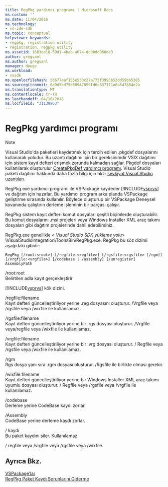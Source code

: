 ```yaml
---
title: RegPkg yardımcı programı | Microsoft Docs
ms.custom: ''
ms.date: 11/04/2016
ms.technology:
- vs-ide-sdk
ms.topic: conceptual
helpviewer_keywords:
- regpkg, registration utility
- registration, regpkg utility
ms.assetid: 1683ee18-59d1-4bab-a674-dd00dd960de3
author: gregvanl
ms.author: gregvanl
manager: douge
ms.workload:
- vssdk
ms.openlocfilehash: 5d677aaf155e533c27a775f3995b53dd59b65385
ms.sourcegitcommit: 6a9d5bd75e50947659fd6c837111a6a547884e2a
ms.translationtype: MT
ms.contentlocale: tr-TR
ms.lasthandoff: 04/16/2018
ms.locfileid: "31130963"
---
```

# <a name="regpkg-utility"></a>RegPkg yardımcı programı
> [!NOTE]
>  Visual Studio'da paketleri kaydetmek için tercih edilen .pkgdef dosyalarını kullanarak yoludur. Bu uzantı dağıtımı için bir gereksinimdir VSIX dağıtımı için sistem kayıt defteri erişmek zorunda kalmadan sağlar. Pkgdef dosyaları kullanılarak oluşturulur [CreatePkgDef yardımcı programı](../../extensibility/internals/createpkgdef-utility.md). Visual Studio paketi dağıtımı hakkında daha fazla bilgi için bkz: [sevkiyat Visual Studio uzantıları](../../extensibility/shipping-visual-studio-extensions.md).  
  
 RegPkg.exe yardımcı programı ile VSPackage kaydeder [!INCLUDE[vsprvs](../../code-quality/includes/vsprvs_md.md)] ve dağıtım için hazırlar. Bu yardımcı program arka planda VSPackage geliştirme sırasında kullanılır. Böylece oluşturup bir VSPackage Deneysel kovanında çalıştırın derleme işleminin bir parçası çalışır.  
  
 RegPkg sistem kayıt defteri komut dosyaları çeşitli biçimlerde oluşturabilir. Bu komut dosyalarını .msi projeleri veya Windows Installer XML araç takımı dosyaları gibi dağıtım projelerinde dahil edebilirsiniz.  
  
 RegPkg.exe genellikle \< *Visual Studio SDK yükleme yolu*> \VisualStudioIntegration\Tools\Bin\RegPkg.exe. RegPkg bu söz dizimi aşağıdaki gibidir:  
  
```  
RegPkg [/root:<root>] [/regfile:<regfile>] [/rgsfile:<rgsfile> [/rgm]] [/vrgfile:<vrgfile>] [/codebase | /assembly] [/unregister] AssemblyPath  
```  
  
 /root:root  
 Belirtilen adla kayıt gerçekleştirir  
  
 [!INCLUDE[vsprvs](../../code-quality/includes/vsprvs_md.md)] kök dizini.  
  
 /regfile:filename  
 Kayıt defteri güncelleştiriliyor yerine .reg dosyasını oluşturur.  /Vrgfile veya /rgsfile veya /wixfile ile kullanılamaz.  
  
 /rgsfile:filename  
 Kayıt defteri güncelleştiriliyor yerine bir .rgs dosyası oluşturur.  /Vrgfile veya/regfile veya /wixfile ile kullanılamaz.  
  
 /vrgfile:filename  
 Kayıt defteri güncelleştiriliyor yerine bir .vrg dosyası oluşturur.  / Regfile veya /rgsfile veya /wixfile ile kullanılamaz.  
  
 /rgm  
 Rgs dosya yanı sıra .rgm dosyası oluşturur.  /Rgsfile ile birlikte olması gerekir.  
  
 /wixfile:filename  
 Kayıt defteri güncelleştiriliyor yerine bir Windows Installer XML araç takımı uyumlu dosyası oluşturur.  / Regfile veya /rgsfile veya /vrgfile ile kullanılamaz.  
  
 /codebase  
 Derleme yerine CodeBase kaydı zorlar.  
  
 /Assembly  
 CodeBase yerine derleme kaydı zorlar.  
  
 / kaydı  
 Bu paket kaydını siler.  Kullanılamaz  
  
 / regfile veya /vrgfile veya /rgsfile veya /wixfile.  
  
## <a name="see-also"></a>Ayrıca Bkz.  
 [VSPackage’lar](../../extensibility/internals/vspackages.md)  
 [RegPkg Paket Kaydı Sorunlarını Giderme](../../extensibility/internals/troubleshooting-regpkg-package-registration.md)